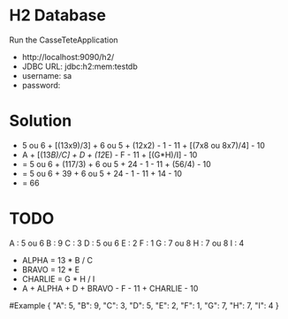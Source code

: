 
# H2 Database
Run the CasseTeteApplication
- http://localhost:9090/h2/
- JDBC URL: jdbc:h2:mem:testdb
- username: sa
- password:

# Solution
- 5 ou 6 + [(13x9)/3] + 6 ou 5 + (12x2) - 1 - 11 + [(7x8 ou 8x7)/4] - 10
- A + [(13*B)/C] + D + (12*E) - F - 11 + [(G*H)/I] - 10
- = 5 ou 6 + (117/3) + 6 ou 5 + 24 - 1 - 11 + (56/4) - 10
- = 5 ou 6 + 39 + 6 ou 5 + 24 - 1 - 11 + 14 - 10
- = 66 

# TODO
A : 5 ou 6
B : 9
C : 3
D : 5 ou 6
E : 2
F : 1
G : 7 ou 8
H : 7 ou 8
I : 4

- ALPHA = 13 * B / C
- BRAVO = 12 * E
- CHARLIE = G * H / I
- A + ALPHA + D + BRAVO - F - 11 + CHARLIE - 10

#Example
{
    "A": 5,
    "B": 9,
    "C": 3,
    "D": 5,
    "E": 2,
    "F": 1,
    "G": 7,
    "H": 7,
    "I": 4
}